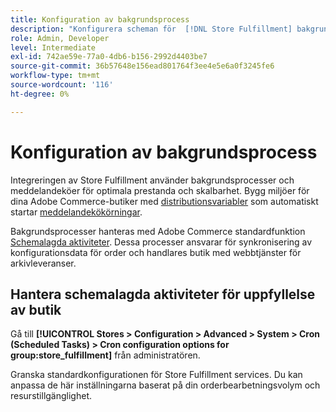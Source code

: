 ```yaml
---
title: Konfiguration av bakgrundsprocess
description: "Konfigurera scheman för  [!DNL Store Fulfillment] bakgrundsprocesser som används vid synkronisering av data med sluttjänster."
role: Admin, Developer
level: Intermediate
exl-id: 742ae59e-77a0-4db6-b156-2992d4403be7
source-git-commit: 36b57648e156ead801764f3ee4e5e6a0f3245fe6
workflow-type: tm+mt
source-wordcount: '116'
ht-degree: 0%

---
```



# Konfiguration av bakgrundsprocess

Integreringen av Store Fulfillment använder bakgrundsprocesser och meddelandeköer för optimala prestanda och skalbarhet. Bygg miljöer för dina Adobe Commerce-butiker med [distributionsvariabler](https://devdocs.magento.com/cloud/env/variables-deploy.html#cron_consumers_runner) som automatiskt startar [meddelandekökörningar](https://devdocs.magento.com/guides/v2.4/config-guide/mq/rabbitmq-overview.html).

Bakgrundsprocesser hanteras med Adobe Commerce standardfunktion [Schemalagda aktiviteter](https://docs.magento.com/user-guide/system/cron.html). Dessa processer ansvarar för synkronisering av konfigurationsdata för order och handlares butik med webbtjänster för arkivleveranser.

## Hantera schemalagda aktiviteter för uppfyllelse av butik

Gå till **[!UICONTROL Stores > Configuration > Advanced > System > Cron (Scheduled Tasks) > Cron configuration options for group:store_fulfillment]** från administratören.

Granska standardkonfigurationen för Store Fulfillment services. Du kan anpassa de här inställningarna baserat på din orderbearbetningsvolym och resurstillgänglighet.
